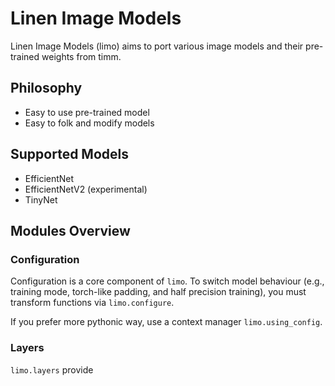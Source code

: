 # Linen Image Models

Linen Image Models (limo) aims to port various image models and their pre-trained weights from timm.

## Philosophy
- Easy to use pre-trained model
- Easy to folk and modify models

## Supported Models

- EfficientNet
- EfficientNetV2 (experimental)
- TinyNet

## Modules Overview

### Configuration

Configuration is a core component of `limo`. To switch model behaviour (e.g., training mode, torch-like padding, and half precision training), you must transform functions via `limo.configure`.

If you prefer more pythonic way, use a context manager `limo.using_config`.

### Layers

`limo.layers` provide